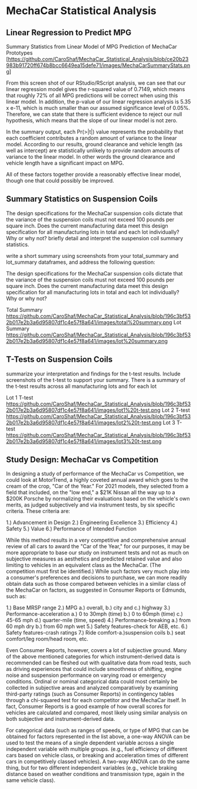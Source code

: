 # MechaCar Statistical Analysis

## Linear Regression to Predict MPG
Summary Statistics from Linear Model of MPG Prediction of MechaCar Prototypes  [https://github.com/CaroShaf/MechaCar_Statistical_Analysis/blob/ce20b23983b91720ff674b8bcc6649ea15defe71/images/MechaCarSummaryStats.png]

From this screen shot of our RStudio/RScript analysis, we can see that our linear regression model gives the r-squared value of 0.7149, which means that roughly 72% of all MPG
predictions will be correct when using this linear model. In addition, the p-value of our linear regression analysis is 5.35 x e-11, which is much smaller than our assumed
significance level of 0.05%. Therefore, we can state that there is sufficient evidence to reject our null hypothesis, which means that the slope of our linear model is not zero.

In the summary output, each Pr(>|t|) value represents the probability that each coefficient contributes a random amount of variance to the linear model. According to our results,
ground clearance and vehicle length (as well as intercept) are statistically unlikely to provide random amounts of variance to the linear model. In other words the ground
clearance and vehicle length have a significant impact on MPG.

All of these factors together provide a reasonably effective linear model, though one that could possibly be improved.

## Summary Statistics on Suspension Coils
The design specifications for the MechaCar suspension coils dictate that the variance of the suspension coils must not exceed 100 pounds per square inch. Does the current manufacturing data meet this design specification for all manufacturing lots in total and each lot individually? Why or why not?
briefly detail and interpret the suspension coil summary statistics.

write a short summary using screenshots from your total_summary and lot_summary dataframes, and address the following question:

The design specifications for the MechaCar suspension coils dictate that the variance of the suspension coils must not exceed 100 pounds per square inch. Does the current manufacturing data meet this design specification for all manufacturing lots in total and each lot individually? Why or why not?

Total Summary https://github.com/CaroShaf/MechaCar_Statistical_Analysis/blob/196c3bf532b017e2b3a6d95807df1c4e57f8a641/images/total%20summary.png
Lot Summary https://github.com/CaroShaf/MechaCar_Statistical_Analysis/blob/196c3bf532b017e2b3a6d95807df1c4e57f8a641/images/lot%20summary.png


## T-Tests on Suspension Coils
summarize your interpretation and findings for the t-test results. Include screenshots of the t-test to support your summary.
There is a summary of the t-test results across all manufacturing lots and for each lot

Lot 1 T-test https://github.com/CaroShaf/MechaCar_Statistical_Analysis/blob/196c3bf532b017e2b3a6d95807df1c4e57f8a641/images/lot1%20t-test.png
Lot 2 T-test https://github.com/CaroShaf/MechaCar_Statistical_Analysis/blob/196c3bf532b017e2b3a6d95807df1c4e57f8a641/images/lot2%20t-test.png
Lot 3 T-test https://github.com/CaroShaf/MechaCar_Statistical_Analysis/blob/196c3bf532b017e2b3a6d95807df1c4e57f8a641/images/lot3%20t-test.png

## Study Design: MechaCar vs Competition

In designing a study of performance of the MechaCar vs Competition, we could look at MotorTrend, a highly coveted annual award which goes to the cream of the crop, "Car of the
Year." For 2021 models, they selected from a field that included, on the "low end," a $21K Nissan all the way up to a $200K Porsche by normalizing their evaluations based on
the vehicle's own merits, as judged subjectively and via instrument tests, by six specific criteria.  These criteria are:

1.) Advancement in Design
2.) Engineering Excellence
3.) Efficiency
4.) Safety
5.) Value
6.) Performance of Intended Function

While this method results in a very competitive and comprehensive annual review of all cars to award the "Car of the Year," for our purposes, it may be more appropriate to base
our study on instrument tests and not as much on subjective measures as aesthetics and predicted retained value and also limiting to vehicles in an equivalent class as the
MechaCar. (The competition must first be identified.)  While such factors very much play into a consumer's preferences and decisions to purchase, we can more readily obtain data
such as those compared between vehicles in a similar class of the MechaCar on factors, as suggested in Consumer Reports or Edmunds, such as:

1.) Base MRSP range
2.) MPG a.) overall, b.) city and c.) highway
3.) Performance-acceleration a.) 0 to 30mph (time) b.) 0 to 60mph (time) c.) 45-65 mph d.) quarter-mile (time, speed)
4.) Performance-breaking a.) from 60 mph dry b.) from 60 mph wet
5.) Safety features-check for AEB, etc.
6.) Safety features-crash ratings
7.) Ride comfort-a.)suspension coils b.) seat comfort/leg room/head room, etc.

Even Consumer Reports, however, covers a lot of subjective ground.  Many of the above mentioned categories for which instrument-derived data is recommended can be fleshed out
with qualitative data from road tests, such as driving experiences that could include smoothness of shifting, engine noise and suspension performance on varying road or
emergency conditions. Ordinal or nominal categorical data could most certainly be collected in subjective areas and analyzed comparatively by examining third-party ratings (such
as Consumer Reports) in contingency tables through a chi-squared test for each competitor and the MechaCar itself.  In fact, Consumer Reports is a good example of how overall
scores for vehicles are calculated and compared, most likely using similar analysis on both subjective and instrument-derived data.

For categorical data (such as ranges of speeds, or type of MPG that can be obtained for factors represented in the list above, a one-way ANOVA can be used to test the means of a 
single dependent variable across a single independent variable with multiple groups. (e.g., fuel efficiency of different cars based on vehicle class, or breaking and 
acceleration times of different cars in competitively classed vehicles).  A two-way ANOVA can do the same thing, but for two different independent variables (e.g., vehicle 
braking distance based on weather conditions and transmission type, again in the same vehicle class).



